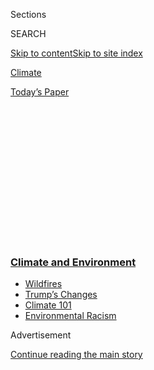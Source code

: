 <div id="app">

<div>

<div>

<div>

<div class="NYTAppHideMasthead css-1q2w90k e1suatyy0">

<div class="section css-ui9rw0 e1suatyy2">

<div class="css-eph4ug er09x8g0">

<div class="css-6n7j50">

</div>

<span class="css-1dv1kvn">Sections</span>

<div class="css-10488qs">

<span class="css-1dv1kvn">SEARCH</span>

</div>

[Skip to content](#site-content)[Skip to site
index](#site-index)

</div>

<div id="masthead-section-label" class="css-1wr3we4 eaxe0e00">

[Climate](https://www.nytimes3xbfgragh.onion/section/climate)

</div>

<div class="css-10698na e1huz5gh0">

</div>

</div>

<div id="masthead-bar-one" class="section hasLinks css-15hmgas e1csuq9d3">

<div class="css-uqyvli e1csuq9d0">

</div>

<div class="css-1uqjmks e1csuq9d1">

</div>

<div class="css-9e9ivx">

[](https://myaccount.nytimes3xbfgragh.onion/auth/login?response_type=cookie&client_id=vi)

</div>

<div class="css-1bvtpon e1csuq9d2">

[Today’s
Paper](https://www.nytimes3xbfgragh.onion/section/todayspaper)

</div>

</div>

</div>

</div>

<div data-aria-hidden="false">

<div id="site-content" data-role="main">

<div>

<div class="css-1aor85t" style="opacity:0.000000001;z-index:-1;visibility:hidden">

<div class="css-1hqnpie">

<div class="css-epjblv">

<span class="css-17xtcya">[Climate](/section/climate)</span><span class="css-x15j1o">|</span><span class="css-fwqvlz">Americans
Back Tough Limits on Building in Fire and Flood
Zones</span>

</div>

<div class="css-k008qs">

<div class="css-1iwv8en">

<span class="css-18z7m18"></span>

<div>

</div>

</div>

<span class="css-1n6z4y">https://nyti.ms/3lYQY5N</span>

<div class="css-1705lsu">

<div class="css-4xjgmj">

<div class="css-4skfbu" data-role="toolbar" data-aria-label="Social Media Share buttons, Save button, and Comments Panel with current comment count" data-testid="share-tools">

  - 
  - 
  - 
  - 
    
    <div class="css-6n7j50">
    
    </div>

  - 

</div>

</div>

</div>

</div>

</div>

</div>

<div class="css-13pd83m">

<div class="css-l9svim">

### [<span class="css-pa1jbp"><span class="css-1rxm0ex">Climate and</span><span class="css-1rxm0ex"> Environment</span></span>](https://www.nytimes3xbfgragh.onion/section/climate?name=styln-climate&region=TOP_BANNER&block=storyline_menu_recirc&action=click&pgtype=Article&impression_id=72e5d120-f4c5-11ea-8643-75abe867ee48&variant=undefined)

  - <span class="css-1qkutce">[Wildfires](https://www.nytimes3xbfgragh.onion/2020/09/08/climate/california-wildfires-climate.html?name=styln-climate&region=TOP_BANNER&block=storyline_menu_recirc&action=click&pgtype=Article&impression_id=72e5d121-f4c5-11ea-8643-75abe867ee48&variant=undefined)</span>
  - <span class="css-1qkutce">[Trump’s
    Changes](https://www.nytimes3xbfgragh.onion/interactive/2020/climate/trump-environment-rollbacks.html?name=styln-climate&region=TOP_BANNER&block=storyline_menu_recirc&action=click&pgtype=Article&impression_id=72e5f830-f4c5-11ea-8643-75abe867ee48&variant=undefined)</span>
  - <span class="css-1qkutce">[Climate 101](https://www.nytimes3xbfgragh.onion/interactive/2020/04/19/climate/climate-crash-course-1.html?name=styln-climate&region=TOP_BANNER&block=storyline_menu_recirc&action=click&pgtype=Article&impression_id=72e5f831-f4c5-11ea-8643-75abe867ee48&variant=undefined)</span>
  - <span class="css-1qkutce">[Environmental
    Racism](https://www.nytimes3xbfgragh.onion/interactive/2020/08/24/climate/racism-redlining-cities-global-warming.html?name=styln-climate&region=TOP_BANNER&block=storyline_menu_recirc&action=click&pgtype=Article&impression_id=72e5f832-f4c5-11ea-8643-75abe867ee48&variant=undefined)</span>

</div>

</div>

<div id="top-wrapper" class="css-1sy8kpn">

<div id="top-slug" class="css-l9onyx">

Advertisement

</div>

[Continue reading the main
story](#after-top)

<div class="ad top-wrapper" style="text-align:center;height:100%;display:block;min-height:250px">

<div id="top" class="place-ad" data-position="top" data-size-key="top">

</div>

</div>

<div id="after-top">

</div>

</div>

<div>

<div id="sponsor-wrapper" class="css-1hyfx7x">

<div id="sponsor-slug" class="css-19vbshk">

Supported by

</div>

[Continue reading the main
story](#after-sponsor)

<div id="sponsor" class="ad sponsor-wrapper" style="text-align:center;height:100%;display:block">

</div>

<div id="after-sponsor">

</div>

</div>

<div class="css-186x18t">

</div>

<div class="css-1vkm6nb ehdk2mb0">

# Americans Back Tough Limits on Building in Fire and Flood Zones

</div>

A majority support outright bans on construction in disaster-prone
areas, as well as paying people to move, researchers say — policies that
local governments have been reluctant to adopt.

<div class="css-79elbk" data-testid="photoviewer-wrapper">

<div class="css-z3e15g" data-testid="photoviewer-wrapper-hidden">

</div>

<div class="css-1a48zt4 ehw59r15" data-testid="photoviewer-children">

![<span class="css-16f3y1r e13ogyst0" data-aria-hidden="true">Damage in
Little Chenier, La., after Hurricane Laura. Concerns about building in
risky areas are often outweighed by demand for new homes and the jobs
that come with
them.</span><span class="css-cnj6d5 e1z0qqy90" itemprop="copyrightHolder"><span class="css-1ly73wi e1tej78p0">Credit...</span><span><span>Joe
Raedle/Getty
Images</span></span></span>](https://static01.graylady3jvrrxbe.onion/images/2020/09/04/climate/04CLI-RESTRICTIONS1b/merlin_176348559_5f51b6b2-0754-49bf-9fe9-0a5a0d78bdde-articleLarge.jpg?quality=75&auto=webp&disable=upscale)

</div>

</div>

<div class="css-18e8msd">

<div class="css-vp77d3 epjyd6m0">

<div class="css-hus3qt ey68jwv0" data-aria-hidden="true">

[![Christopher
Flavelle](https://static01.graylady3jvrrxbe.onion/images/2019/06/28/climate/author-chris-flavelle/author-chris-flavelle-thumbLarge-v3.png
"Christopher Flavelle")](https://www.nytimes3xbfgragh.onion/by/christopher-flavelle)

</div>

<div class="css-1baulvz">

By [<span class="css-1baulvz last-byline" itemprop="name">Christopher
Flavelle</span>](https://www.nytimes3xbfgragh.onion/by/christopher-flavelle)

</div>

</div>

  - Sept. 4,
    2020

  - 
    
    <div class="css-4xjgmj">
    
    <div class="css-d8bdto" data-role="toolbar" data-aria-label="Social Media Share buttons, Save button, and Comments Panel with current comment count" data-testid="share-tools">
    
      - 
      - 
      - 
      - 
        
        <div class="css-6n7j50">
        
        </div>
    
      - 
    
    </div>
    
    </div>

</div>

</div>

<div class="section meteredContent css-1r7ky0e" name="articleBody" itemprop="articleBody">

<div class="css-1fanzo5 StoryBodyCompanionColumn">

<div class="css-53u6y8">

WASHINGTON — Americans support far more aggressive government regulation
to fight the effects of climate change than elected officials have been
willing to pursue so far, [new research
shows](https://www.rff.org/publications/reports/climateinsights2020-natural-disasters/),
including outright bans on building in flood- or fire-prone areas — a
level of restrictiveness almost unheard-of in the United States.

The findings suggest that the public’s appetite for government action to
prepare for global warming is shifting as natural disasters worsen.

Eighty-four percent of respondents, including 73 percent of Republicans,
supported mandatory building codes in risky areas, and 57 percent
supported making it illegal to build in those areas. More than half of
respondents favored [paying people to
move](https://www.nytimes3xbfgragh.onion/2020/08/26/climate/flooding-relocation-managed-retreat.html),
including three-quarters of Democrats.

But while the findings show bipartisan support, more stringent
restrictions have been generally opposed by local officials, who cite
the cost they would impose on the economy. “There’s a disconnect between
public preference and public policy,” said Jon A. Krosnick, a professor
of communication, political science and psychology at Stanford
University who led the project.

</div>

</div>

<div class="css-1fanzo5 StoryBodyCompanionColumn">

<div class="css-53u6y8">

As global greenhouse gas emissions continue to rise, decisions about
where and how to build have become increasingly important. If local
governments continue to allow homes to go up in places most exposed to
climate change, such as coastlines, floodplains or [fire-prone
wilderness](https://www.nytimes3xbfgragh.onion/2020/09/10/climate/wildfires-climate-policy.html),
experts say, it will make generations of current and future residents
more vulnerable to worsening hurricanes, floods, wildfires and other
disasters.

Yet those long-term concerns have typically been outweighed by the
demand for new homes, and the jobs and tax revenue that come with them.
In many coastal states, the most flood-prone areas have seen the
[highest
rates](https://www.nytimes3xbfgragh.onion/2019/07/31/climate/climate-change-new-homes-flooding.html)
of home construction since 2010, a study last year found. And in
California and elsewhere, officials continue to approve development in
areas [hit by
fires](https://www.sandiegouniontribune.com/news/environment/story/2019-05-25/san-diegos-latest-backcountry-development-to-be-built-where-california-suffered-one-of-its-most-historic-wildfires).

“Some of the most vulnerable land also ends up being some of the
highest-priced land,” said Otis Rolley, senior vice president at the
Rockefeller Foundation and former North America managing director for
100 Resilient Cities, an initiative that worked with cities to better
withstand shocks from climate change and other challenges. “There’s a
lot of pressure on elected
officials.”

<div id="NYT_MAIN_CONTENT_1_REGION" class="css-9tf9ac">

<div>

<div id="styln-prism-guide-1593610178459" class="section interactive-content interactive-size-medium css-1ftcdic">

<div class="css-17ih8de interactive-body">

<div id="prism-freeform-block-39998" class="css-19mumt8" data-role="complementary" data-storyline="Climate and Environment" data-truncated="false" tabindex="0">

<div class="css-a8d9oz">

<div>

[](%3Ca%20href=%22https://www.nytimes3xbfgragh.onion/section/climate?action=click&pgtype=Article&state=default&region=MAIN_CONTENT_1&context=storylines_keepup%22%3Ehttps://www.nytimes3xbfgragh.onion/section/climate?action=click&pgtype=Article&state=default&region=MAIN_CONTENT_1&context=storylines_keepup%3C/a%3E)

### Climate and Environment ›

#### Keep Up on the Latest Climate News

Updated Sept. 10, 2020

Here’s what you need to know this week:

  -   - The [wildfires scorching the
        West](https://www.nytimes3xbfgragh.onion/2020/09/10/climate/wildfires-climate-policy.html?action=click&pgtype=Article&state=default&region=MAIN_CONTENT_1&context=storylines_keepup) highlight
        the urgency of rethinking fire management policies, as climate
        change threatens to make things worse.
      - Americans back [tough limits on building in fire and flood
        zones](https://www.nytimes3xbfgragh.onion/2020/09/04/climate/flood-fire-building-restrictions.html?action=click&pgtype=Article&state=default&region=MAIN_CONTENT_1&context=storylines_keepup),
        new research shows.
      - The Trump administration has relaxed Obama-era rules limiting
        the release of [toxic waste from coal
        plants](https://www.nytimes3xbfgragh.onion/2020/08/31/climate/trump-coal-plants.html?action=click&pgtype=Article&state=default&region=MAIN_CONTENT_1&context=storylines_keepup).

<div id="styln-survey-component-39998" class="styln-survey-component">

</div>

</div>

</div>

</div>

</div>

</div>

</div>

</div>

A wave of disasters has pushed some cities and counties to
[limit](https://www.nytimes3xbfgragh.onion/2019/11/19/climate/climate-real-estate-developers.html)
where they build. The new survey — a joint project of Stanford;
Resources for the Future, a Washington research group; and ReconMR, a
survey research company — asked whether governments should require that
new buildings in risky areas “need to be made in a way that doesn’t get
damaged easily by floods.”

The support among Republican respondents was notable considering that
fewer than one-third of Republican voters say global warming is a [major
threat](https://www.pewresearch.org/global/2020/04/13/americans-see-spread-of-disease-as-top-international-threat-along-with-terrorism-nuclear-weapons-cyberattacks/)
to the United States, according to a Pew Research Center survey from
March, and despite the party’s general aversion to new regulations.

</div>

</div>

<div class="css-1fanzo5 StoryBodyCompanionColumn">

<div class="css-53u6y8">

There was even greater support for construction requirements in
fire-prone areas, with 87 percent of respondents favoring them,
including 79 percent of Republicans. “It’s clear that people want this,”
said Ray Kopp, who worked on the project as vice president for research
and policy engagement at Resources for the Future.

That public support is at odds with actual policies in most of the
country. Just one-third of local jurisdictions around the United States
have adopted disaster-resistant provisions into their building codes for
homes and businesses, according to research by the Federal Alliance for
Safe Homes, an advocacy group based in Florida.

The lack of tougher codes reflects the influence of home builders and
developers on local officials who oppose tougher restrictions, said
Leslie Chapman-Henderson, president and chief executive officer of the
organization. “They are really well organized, and that’s what they
advocate for,” she said.

</div>

</div>

<div class="css-79elbk" data-testid="photoviewer-wrapper">

<div class="css-z3e15g" data-testid="photoviewer-wrapper-hidden">

</div>

<div class="css-1a48zt4 ehw59r15" data-testid="photoviewer-children">

![<span class="css-16f3y1r e13ogyst0" data-aria-hidden="true">A resident
of the Spanish Flat Mobile Villa, destroyed last month by the Hennessy
Fire in
California.</span><span class="css-cnj6d5 e1z0qqy90" itemprop="copyrightHolder"><span class="css-1ly73wi e1tej78p0">Credit...</span><span>Max
Whittaker for The New York
Times</span></span>](https://static01.graylady3jvrrxbe.onion/images/2020/09/04/climate/04CLI-RESTRICTIONS2/merlin_176186988_3ae2440c-bcf9-42c9-8cbe-479a4df33f35-articleLarge.jpg?quality=75&auto=webp&disable=upscale)

</div>

</div>

<div class="css-1fanzo5 StoryBodyCompanionColumn">

<div class="css-53u6y8">

Chuck Fowke, chairman of the National Association of Home Builders, said
the requirements already in effect around the country were enough. New
rules could “not only curtail homeownership and significantly hinder
housing affordability,” he said in a statement, but “also can severely
impact state and local economies.”

A more aggressive measure than mandatory building codes is prohibiting
development entirely in vulnerable places, which almost no jurisdictions
have done, said Larry Larson, senior policy adviser for the Association
of State Floodplain Managers. He said cities and counties allowed
building in flood-prone areas in part because they know the federal
government will pay most of the cost to rebuild after a disaster.

“Locals can allow development and get all the taxes from development,
and when the flooding or other natural disaster happens, the cost is too
often picked up by the federal taxpayer,” Mr. Larson said.

</div>

</div>

<div class="css-1fanzo5 StoryBodyCompanionColumn">

<div class="css-53u6y8">

The National Association of Counties, which represents local
governments, said its members must weigh environmental issues along with
economic ones. “Both are important,” Paul Guequierre, a spokesman, said.

<div class="css-1q1hscp">

<div class="css-1xk4eoy">

<div id="CLIM">

</div>

</div>

</div>

If local governments follow public opinion and impose new restrictions
on development, it’s important that they consider the effects of those
changes on poorer communities, including communities of color, said R.
Jisung Park, an assistant professor of public policy at the University
of California, Los Angeles, who focuses on climate adaptation.

While many vulnerable areas have wealthy residents drawn to the scenery,
others are home to low-income families, including minorities, who can’t
afford to live elsewhere, Dr. Park said. Development restrictions that
increase costs could hurt those communities, he added, even if they
reduce disasters in the future.

One approach would be for governments to make it more expensive to live
in vulnerable neighborhoods, but subsidize low-income residents who want
to move, Dr. Park. Doing both “is certainly possible,” he said.

The survey shows support for that approach. Asked whether governments
should offer people money to move their homes away from risky areas, 59
percent of respondents said yes, including 46 percent of Republicans.

Getting governments to do more to protect against climate change might
be easier than it seems, Ms. Chapman-Henderson said. She recalled a home
builder who said to her: “No one has ever stormed city hall demanding a
stronger building code. But the day they do, they’ll get it.”

</div>

</div>

</div>

<div>

</div>

<div>

</div>

<div>

</div>

<div>

<div id="bottom-wrapper" class="css-1ede5it">

<div id="bottom-slug" class="css-l9onyx">

Advertisement

</div>

[Continue reading the main
story](#after-bottom)

<div id="bottom" class="ad bottom-wrapper" style="text-align:center;height:100%;display:block;min-height:90px">

</div>

<div id="after-bottom">

</div>

</div>

</div>

</div>

</div>

## Site Index

<div>

</div>

## Site Information Navigation

  - [© <span>2020</span> <span>The New York Times
    Company</span>](https://help.nytimes3xbfgragh.onion/hc/en-us/articles/115014792127-Copyright-notice)

<!-- end list -->

  - [NYTCo](https://www.nytco.com/)
  - [Contact
    Us](https://help.nytimes3xbfgragh.onion/hc/en-us/articles/115015385887-Contact-Us)
  - [Work with us](https://www.nytco.com/careers/)
  - [Advertise](https://nytmediakit.com/)
  - [T Brand Studio](http://www.tbrandstudio.com/)
  - [Your Ad
    Choices](https://www.nytimes3xbfgragh.onion/privacy/cookie-policy#how-do-i-manage-trackers)
  - [Privacy](https://www.nytimes3xbfgragh.onion/privacy)
  - [Terms of
    Service](https://help.nytimes3xbfgragh.onion/hc/en-us/articles/115014893428-Terms-of-service)
  - [Terms of
    Sale](https://help.nytimes3xbfgragh.onion/hc/en-us/articles/115014893968-Terms-of-sale)
  - [Site
    Map](https://spiderbites.nytimes3xbfgragh.onion)
  - [Help](https://help.nytimes3xbfgragh.onion/hc/en-us)
  - [Subscriptions](https://www.nytimes3xbfgragh.onion/subscription?campaignId=37WXW)

</div>

</div>

</div>

</div>
